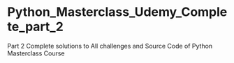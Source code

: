 # Python_Masterclass_Udemy_Complete_part_2
Part 2 Complete solutions to All challenges and Source Code of Python Masterclass Course 
